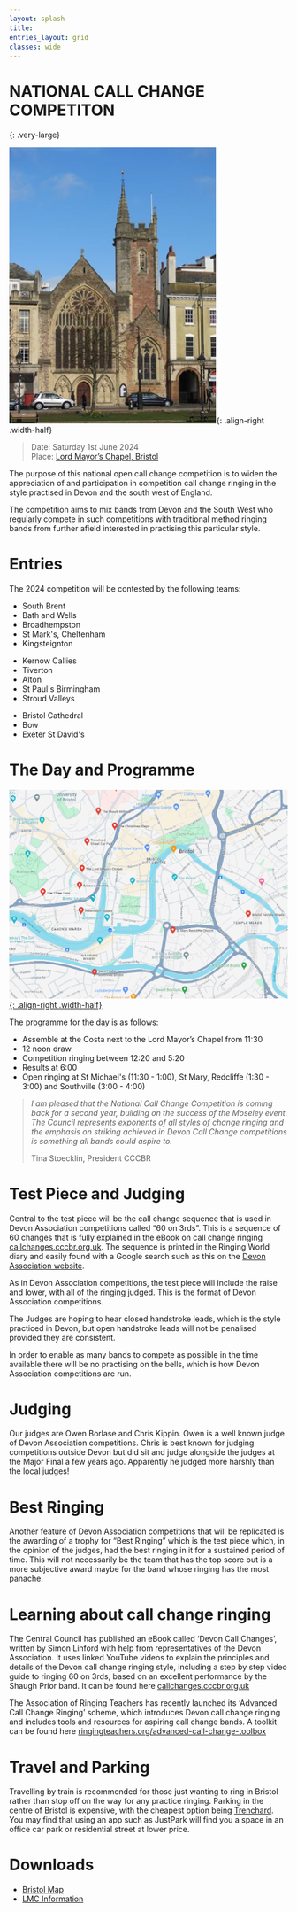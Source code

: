 ```yaml
---
layout: splash
title:
entries_layout: grid
classes: wide
---
```


# NATIONAL CALL CHANGE COMPETITON
{: .very-large}

![](/media/lord-mayor-chapel-bristol.jpg){: .align-right .width-half}

> Date:	Saturday 1st June 2024    
> Place: [Lord Mayor’s Chapel, Bristol](https://dove.cccbr.org.uk/tower/14422)    

The purpose of this national open call change competition is to widen the appreciation of and participation in competition call change ringing in the style practised in Devon and the south west of England.

The competition aims to mix bands from Devon and the South West who regularly compete in such competitions with traditional method ringing bands from further afield interested in practising this particular style.

# Entries

The 2024 competition will be contested by the following teams:

<div class="flex-container">

  <div class="flex-child magenta">
  <ul class="no-bullets">
    <li>South Brent</li>
    <li>Bath and Wells</li>
    <li>Broadhempston</li>
    <li>St Mark's, Cheltenham</li>
    <li>Kingsteignton</li>
  </ul>
  </div>

  <div class="flex-child green">
  <ul class="no-bullets">
    <li>Kernow Callies</li>
    <li>Tiverton</li>
    <li>Alton</li>
    <li>St Paul's Birmingham</li>
    <li>Stroud Valleys</li>
  </ul>
  </div>

  <div class="flex-child green">
  <ul class="no-bullets">
    <li>Bristol Cathedral</li>
    <li>Bow</li>
    <li>Exeter St David's</li>
  </ul>
  </div>

</div>

# The Day and Programme

[![](/media/bristol-map.png){: .align-right .width-half}](/media/bristol-map.png)

The programme for the day is as follows:

* Assemble at the Costa next to the Lord Mayor’s Chapel from 11:30
* 12 noon draw
* Competition ringing between 12:20 and 5:20
* Results at 6:00
* Open ringing at St Michael's (11:30 - 1:00), St Mary, Redcliffe (1:30 - 3:00) and Southville (3:00 - 4:00)

> _I am pleased that the National Call Change Competition is coming back for a second year, building on the success of the Moseley event. The Council represents exponents of all styles of change ringing and the emphasis on striking achieved in Devon Call Change competitions is something all bands could aspire to._  
> 
> Tina Stoecklin, President CCCBR

# Test Piece and Judging

Central to the test piece will be the call change sequence that is used in Devon Association competitions called “60 on 3rds”. This is a sequence of 60 changes that is fully explained in the eBook on call change ringing [callchanges.cccbr.org.uk](https://callchanges.cccbr.org.uk). The sequence is printed in the Ringing World diary and easily found with a Google search such as this on the [Devon Association website](https://www.devonbells.co.uk/wp-content/uploads/2020/03/sixties_on_thirds.pdf).

As in Devon Association competitions, the test piece will include the raise and lower, with all of the ringing judged. This is the format of Devon Association competitions.

The Judges are hoping to hear closed handstroke leads, which is the style practiced in Devon, but open handstroke leads will not be penalised provided they are consistent.

In order to enable as many bands to compete as possible in the time available there will be no practising on the bells, which is how Devon Association competitions are run.

# Judging

Our judges are Owen Borlase and Chris Kippin. Owen is a well known judge of Devon Association competitions. Chris is best known for judging competitions outside Devon but did sit and judge alongside the judges at the Major Final a few years ago. Apparently he judged more harshly than the local judges!

# Best Ringing

Another feature of Devon Association competitions that will be replicated is the awarding of a trophy for “Best Ringing” which is the test piece which, in the opinion of the judges, had the best ringing in it for a sustained period of time. This will not necessarily be the team that has the top score but is a more subjective award maybe for the band whose ringing has the most panache.

# Learning about call change ringing

The Central Council has published an eBook called ‘Devon Call Changes’, written by Simon Linford with help from representatives of the Devon Association. It uses linked YouTube videos to explain the principles and details of the Devon call change ringing style, including a step by step video guide to ringing 60 on 3rds, based on an excellent performance by the Shaugh Prior band. It can be found here [callchanges.cccbr.org.uk](https://callchanges.cccbr.org.uk)

The Association of Ringing Teachers has recently launched its ‘Advanced Call Change Ringing’ scheme, which introduces Devon call change ringing and includes tools and resources for aspiring call change bands. A toolkit can be found here [ringingteachers.org/advanced-call-change-toolbox](https://ringingteachers.org/advanced-call-change-toolbox)

# Travel and Parking

Travelling by train is recommended for those just wanting to ring in Bristol rather than stop off on the way for any practice ringing. Parking in the centre of Bristol is expensive, with the cheapest option being [Trenchard](https://www.bristol.gov.uk/residents/parking/where-to-park-in-bristol/trenchard-street-long-stay-car-park). You may find that using an app such as JustPark will find you a space in an office car park or residential street at  lower price.

# Downloads

* [Bristol Map](/media/bristol-map.png)
* [LMC Information](/media/lmc-6-bell-info-sheet.pdf)

